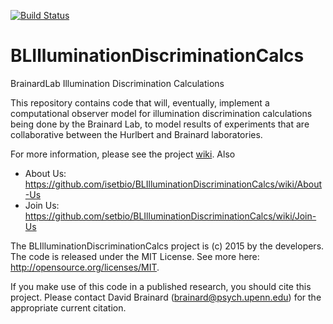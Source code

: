 [![Build Status](http://brainard-jenkins.psych.upenn.edu/buildStatus/icon?job=BLIlluminationDiscriminationCalcs)](http://brainard-jenkins.psych.upenn.edu/job/BLIlluminationDiscriminationCalcs/)

# BLIlluminationDiscriminationCalcs
BrainardLab Illumination Discrimination Calculations 

This repository contains code that will, eventually, implement a computational observer model for illumination discrimination calculations being done by the Brainard Lab, to model results of experiments that are collaborative between the Hurlbert and Brainard laboratories.

For more information, please see the project [wiki](https://github.com/isetbio/BLIlluminationDiscriminationCalcs/wiki). Also
 - About Us: https://github.com/isetbio/BLIlluminationDiscriminationCalcs/wiki/About-Us
 - Join Us: https://github.com/setbio/BLIlluminationDiscriminationCalcs/wiki/Join-Us

The BLIlluminationDiscriminationCalcs project is (c) 2015 by the developers.  The code is released under the MIT License.  See more here: http://opensource.org/licenses/MIT.

If you make use of this code in a published research, you should cite this project. Please contact David Brainard (brainard@psych.upenn.edu) for the appropriate current citation.



